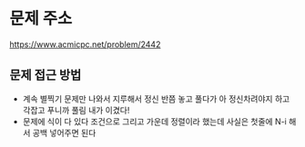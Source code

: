 # 문제 주소 
https://www.acmicpc.net/problem/2442

## 문제 접근 방법 
- 계속 별찍기 문제만 나와서 지루해서 정신 반쯤 놓고 풀다가 아 정신차려야지 하고 각잡고 푸니까 풀림 내가 이겼다! 
- 문제에 식이 다 있다 조건으로 그리고 가운데 정렬이라 했는데 사실은 첫줄에 N-i 해서 공백 넣어주면 된다 